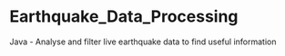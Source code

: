# Earthquake_Data_Processing
Java - Analyse and filter live earthquake data to find useful information
